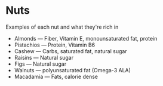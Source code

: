 # Nuts

Examples of each nut and what they're rich in

* Almonds — Fiber, Vitamin E, monounsaturated fat, protein
* Pistachios — Protein, Vitamin B6
* Cashew — Carbs, saturated fat, natural sugar
* Raisins — Natural sugar
* Figs — Natural sugar
* Walnuts — polyunsaturated fat (Omega-3 ALA)
* Macadamia — Fats, calorie dense
